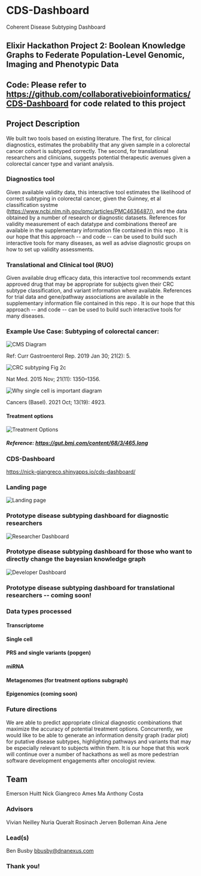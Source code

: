 # CDS-Dashboard
Coherent Disease Subtyping Dashboard

## Elixir Hackathon Project 2: Boolean Knowledge Graphs to Federate Population-Level Genomic, Imaging and Phenotypic Data

## Code: Please refer to https://github.com/collaborativebioinformatics/CDS-Dashboard for code related to this project

## Project Description

We built two tools based on existing literature.  The first, for clinical diagnostics, estimates the probability that any given sample in a colorectal cancer cohort is subtyped correctly.  The second, for translational researchers and clinicians, suggests potential therapeutic avenues given a colorectal cancer type and variant analysis.  

### Diagnostics tool

Given available validity data, this interactive tool estimates the likelihood of correct subtyping in colorectal cancer, given the Guinney, et al classification systme (https://www.ncbi.nlm.nih.gov/pmc/articles/PMC4636487/), and the data obtained by a number of research or diagnostic datasets.  References for validity measurement of each datatype and combinations thereof are available in the supplementary information file contained in this repo <link>.  It is our hope that this approach -- and code -- can be used to build such interactive tools for many diseases, as well as advise diagnostic groups on how to set up validity assessments.  

### Translational and Clinical tool (RUO)  

Given available drug efficacy data, this interactive tool recommends extant approved drug that may be appropriate for subjects given their CRC subtype classification, and variant information where available.  References for trial data and gene/pathway associations are available in the supplementary information file contained in this repo <link>.  It is our hope that this approach -- and code -- can be used to build such interactive tools for many diseases.  

### Example Use Case: Subtyping of colorectal cancer:

![CMS Diagram](https://github.com/collaborativebioinformatics/CDS-Dashboard/blob/main/nihms-1039672-f0002.jpeg)

Ref: Curr Gastroenterol Rep. 2019 Jan 30; 21(2): 5.

![CRC subtyping Fig 2c](https://github.com/collaborativebioinformatics/CDS-Dashboard/blob/main/Guinney_CRC_subtyping_Fig2c.png)

Nat Med. 2015 Nov; 21(11): 1350–1356.

![Why single cell is important diagram](https://github.com/collaborativebioinformatics/CDS-Dashboard/blob/main/cancers-13-04923-g001%2Cjpeg.jpeg)

Cancers (Basel). 2021 Oct; 13(19): 4923.

#### Treatment options

![Treatment Options](https://github.com/collaborativebioinformatics/CDS-Dashboard/blob/main/Treatment_options_for_subtypes.png)

##### Reference:  https://gut.bmj.com/content/68/3/465.long

### CDS-Dashboard

https://nick-giangreco.shinyapps.io/cds-dashboard/
 
### Landing page

![Landing page](https://github.com/collaborativebioinformatics/CDS-Dashboard/blob/main/New_Landing_Page.png)

### Prototype disease subtyping dashboard for diagnostic researchers

![Researcher Dashboard](https://github.com/collaborativebioinformatics/CDS-Dashboard/blob/main/Researchers_dashboard.png)

### Prototype disease subtyping dashboard for those who want to directly change the bayesian knowledge graph

![Developer Dashboard](https://github.com/collaborativebioinformatics/CDS-Dashboard/blob/main/Developers_dashboard.png)

### Prototype disease subtyping dashboard for translational researchers -- coming soon!

### Data types processed

#### Transcriptome
#### Single cell
#### PRS and single variants (popgen)
#### miRNA
#### Metagenomes (for treatment options subgraph)
#### Epigenomics (coming soon)

### Future directions

We are able to predict appropriate clinical diagnostic combinations that maximize the accuracy of potential treatment options.  Concurrently, we would like to be able to generate an information density graph (radar plot) for putative disease subtypes, highlighting pathways and variants that may be especially relevant to subjects within them.  It is our hope that this work will continue over a number of hackathons as well as more pedestrian software development engagements after oncologist review.  

## Team

Emerson Huitt
Nick Giangreco
Ames Ma
Anthony Costa

### Advisors
Vivian Neilley 
Nuria Queralt Rosinach
Jerven Bolleman
Aina Jene

### Lead(s)

Ben Busby bbusby@dnanexus.com

### Thank you!
